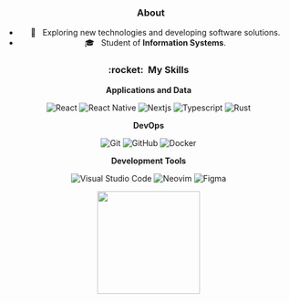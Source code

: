 <div align="center">
<h3> &nbsp; About </h3>

- 🤔 &nbsp; Exploring new technologies and developing software solutions.
- 🎓 &nbsp; Student of **Information Systems**.

<h3> :rocket: &nbsp;My Skills </h3>

**Applications and Data**

  ![React](https://img.shields.io/badge/-React-121013?style=for-the-badge&logo=react)
  ![React Native](https://img.shields.io/badge/-React%20Native-121013?style=for-the-badge&logo=react)
  ![Nextjs](https://img.shields.io/badge/next.js-121013?style=for-the-badge&logo=nextdotjs&logoColor=white)
  ![Typescript](https://img.shields.io/badge/TypeScript-121013?style=for-the-badge&logo=typescript)
  ![Rust](https://img.shields.io/badge/Rust-121013?style=for-the-badge&logo=rust)
  <br/>
  
**DevOps**

  ![Git](https://img.shields.io/badge/-Git-121013?style=for-the-badge&logo=git)
  ![GitHub](https://img.shields.io/badge/-GitHub-121013?style=for-the-badge&logo=github)
  ![Docker](https://img.shields.io/badge/-Docker-121013?style=for-the-badge&logo=docker)
  <br/>


**Development Tools**

  ![Visual Studio Code](https://img.shields.io/badge/-Visual%20Studio%20Code-121013?style=for-the-badge&logo=visual-studio-code)
  ![Neovim](https://img.shields.io/badge/NeoVim-121013.svg?&style=for-the-badge&logo=neovim&logoColor=white)
  ![Figma](https://img.shields.io/badge/-Figma-121013?style=for-the-badge&logo=figma)
<br/>


<a href="https://github.com/B21q">
  <img height="180em" src="https://github-readme-stats.vercel.app/api?username=B21q&title_color=ffffff&icon_color=9EC49F&bg_color=121013&show_icons=true" />
</a>

<br/>
<br/>
</div>

